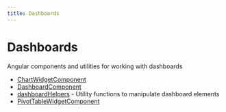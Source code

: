 ```yaml
---
title: Dashboards
---
```


# Dashboards

Angular components and utilities for working with dashboards

- [ChartWidgetComponent](class.ChartWidgetComponent.md)
- [DashboardComponent](class.DashboardComponent.md)
- [dashboardHelpers](namespace.dashboardHelpers/index.md) - Utility functions to manipulate dashboard elements
- [PivotTableWidgetComponent](class.PivotTableWidgetComponent.md) <Badge type="beta" text="Beta" />
